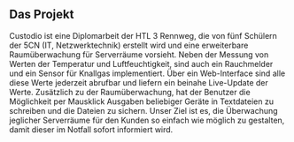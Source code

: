## Das Projekt

Custodio ist eine Diplomarbeit der HTL 3 Rennweg, die von fünf Schülern der 5CN (IT, Netzwerktechnik) erstellt wird und eine erweiterbare Raumüberwachung für Serverräume vorsieht.
Neben der Messung von Werten der Temperatur und Luftfeuchtigkeit, sind auch ein Rauchmelder und ein Sensor für Knallgas implementiert. Über ein Web-Interface sind alle diese Werte jederzeit abrufbar und liefern ein beinahe Live-Update der Werte.
Zusätzlich zu der Raumüberwachung, hat der Benutzer die Möglichkeit per Mausklick Ausgaben beliebiger Geräte in Textdateien zu schreiben und die Dateien zu sichern.
Unser Ziel ist es, die Überwachung jeglicher Serverräume für den Kunden so einfach wie möglich zu gestalten, damit dieser im Notfall sofort informiert wird.
